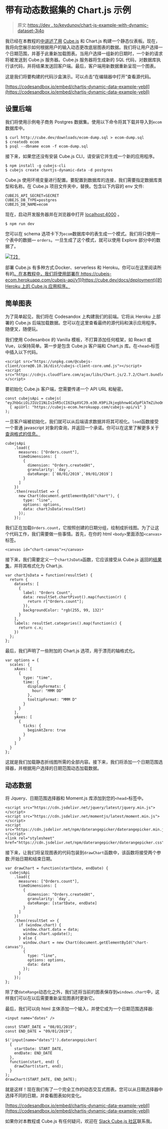 # 带有动态数据集的 Chart.js 示例

> 原文:[https://dev . to/keydunov/chart-js-example-with-dynamic-dataset-3j4o](https://dev.to/keydunov/chart-js-example-with-dynamic-dataset-3j4o)

我已经在本教程的[中讲述了用](https://cube.dev/blog/node-express-analytics-dashboard-with-cubejs/) [Cube.js](https://github.com/cube-js/cube.js) 和 Chart.js 构建一个静态仪表板。现在，我将向您展示如何根据用户的输入动态更改底层图表的数据。我们将让用户选择一个日期范围，并基于此重新加载图表。当用户选择一组新的日期时，一个新的请求将被发送到 Cube.js 服务器。Cube.js 服务器将生成新的 SQL 代码，对数据库执行该代码，并将结果发送回客户端。最后，客户端用新数据重新呈现一个图表。

这是我们将要构建的代码沙盒演示。可以点击“在编辑器中打开”查看源代码。

[https://codesandbox.io/embed/chartjs-dynamic-data-example-yebll](https://codesandbox.io/embed/chartjs-dynamic-data-example-yebll)

## [](#setting-up-a-backend)设置后端

我们将使用示例电子商务 Postgres 数据集。使用以下命令将其下载并导入到`ecom`数据库中。

```
$ curl http://cube.dev/downloads/ecom-dump.sql > ecom-dump.sql
$ createdb ecom
$ psql --dbname ecom -f ecom-dump.sql 
```

接下来，如果您还没有安装 Cube.js CLI，请安装它并生成一个新的应用程序。

```
$ npm install -g cubejs-cli
$ cubejs create chartjs-dynamic-data -d postgres 
```

Cube.js 使用环境变量进行配置。要配置到数据库的连接，我们需要指定数据库类型和名称。在 Cube.js 项目文件夹中，替换。包含以下内容的 env 文件:

```
CUBEJS_API_SECRET=SECRET
CUBEJS_DB_TYPE=postgres
CUBEJS_DB_NAME=ecom 
```

现在，启动开发服务器并在浏览器中打开 [localhost:4000](https://localhost:4000) 。

```
$ npm run dev 
```

您可以在 schema 选项卡下为`ecom`数据库中的表生成一个模式。我们将只使用一个表中的数据— `orders`。一旦生成了这个模式，就可以使用 Explore 部分中的数据了。

[![](img/065ba681d7e745be2d742b0e42de7ed7.png)T2】](https://res.cloudinary.com/practicaldev/image/fetch/s--uGQuWuG5--/c_limit%2Cf_auto%2Cfl_progressive%2Cq_auto%2Cw_880/https://media.graphcms.com/6qLZzSIzQxWEMI4dxIDr)

部署 Cube.js 有多种方式:Docker、serverless 和 Heroku。你可以在这里阅读所有的[。在本教程中，我们将使用部署在 https://cubejs-ecom.herokuapp.com/cubejs-api/v1](https://cube.dev/docs/deployment)[的 Heroku 上的 Cube.js 应用程序。](https://cubejs-ecom.herokuapp.com/cubejs-api/v1)

## [](#simple-chart)简单图表

为了简单起见，我们将在 Codesandox 上构建我们的前端。它将从 Heroku 上部署的 Cube.js 后端加载数据。您可以在这里查看最终的源代码和演示应用程序。随便叉，随便玩。

我们使用 Codesanbox 的 Vanilla 模板，不打算添加任何框架，如 React 或 Vue，以保持简单。第一步是包含 Cube.js 客户端和 Chart.js 库。在`<head>`标签中插入以下代码。

```
<script src="https://unpkg.com/@cubejs-client/core@0.10.16/dist/cubejs-client-core.umd.js"></script>
<script src="https://cdnjs.cloudflare.com/ajax/libs/Chart.js/2.7.2/Chart.bundle.min.js"></script> 
```

要初始化 Cube.js 客户端，您需要传递一个 API URL 和秘密。

```
const cubejsApi = cubejs(
"eyJhbGciOiJIUzI1NiIsInR5cCI6IkpXVCJ9.e30.K9PiJkjegbhnw4Ca5pPlkTmZihoOm42w8bja9Qs2qJg",
  { apiUrl: "https://cubejs-ecom.herokuapp.com/cubejs-api/v1" }
); 
```

一旦客户端被初始化，我们就可以从后端请求数据并将其可视化。`load`函数接受一个普通 javascript 对象的查询，并返回一个承诺。你可以在这里了解更多关于[查询格式的信息。](https://cube.dev/docs/query-format#top) 

```
cubejsApi
    .load({
      measures: ["Orders.count"],
      timeDimensions: [
        {
          dimension: "Orders.createdAt",
          granularity: `day`,
          dateRange: [`08/01/2019`,`09/01/2019`]
        }
      ]
    })
    .then(resultSet => {
      new Chart(document.getElementById("chart"), {
        type: "line",
        options: options,
        data: chartJsData(resultSet)
      });
    }); 
```

我们正在加载`Orders.count`，它按照创建的日期分组，绘制成折线图。为了让这个代码工作，我们需要做一些事情。首先，在你的 html `<body>`里面添加`<canvas>`标签。

```
<canvas id="chart-canvas"></canvas> 
```

接下来，我们需要定义一个`chartJsData`函数，它应该接受从 Cube.js 返回的[结果集](https://cube.dev/docs/@cubejs-client-core#result-set)，并将其格式化为 Chart.js.

```
var chartJsData = function(resultSet) {
  return {
    datasets: [
      {
        label: "Orders Count",
        data: resultSet.chartPivot().map(function(r) {
          return r["Orders.count"];
        }),
        backgroundColor: "rgb(255, 99, 132)"
      }
    ],
    labels: resultSet.categories().map(function(c) {
      return c.x;
    })
  };
}; 
```

最后，我们声明了一些附加的 Chart.js 选项，用于漂亮的轴格式化。

```
var options = {
  scales: {
    xAxes: [
      {
        type: "time",
        time: {
          displayFormats: {
            hour: "MMM DD"
          },
          tooltipFormat: "MMM D"
        }
      }
    ],
    yAxes: [
      {
        ticks: {
          beginAtZero: true
        }
      }
    ]
  }
}; 
```

这就是我们加载静态折线图所需的全部内容。接下来，我们将添加一个日期范围选择器，并根据用户选择的日期范围动态加载数据。

## [](#dynamic-data)动态数据

将 Jquery、日期范围选择器和 Moment.js 库添加到您的`<head>`标签中。

```
<script src="https://cdn.jsdelivr.net/jquery/latest/jquery.min.js"></script>
<script src="https://cdn.jsdelivr.net/momentjs/latest/moment.min.js"></script>
<script src="https://cdn.jsdelivr.net/npm/daterangepicker/daterangepicker.min.js"></script>
<link rel="stylesheet" href="https://cdn.jsdelivr.net/npm/daterangepicker/daterangepicker.css"/> 
```

接下来，让我们将呈现图表的代码包装到`drawChart`函数中，该函数将接受两个参数:开始日期和结束日期。

```
var drawChart = function(startDate, endDate) {
  cubejsApi
    .load({
      measures: ["Orders.count"],
      timeDimensions: [
        {
          dimension: "Orders.createdAt",
          granularity: `day`,
          dateRange: [startDate, endDate]
        }
      ]
    })
    .then(resultSet => {
      if (window.chart) {
        window.chart.data = data;
        window.chart.update();
      } else {
        window.chart = new Chart(document.getElementById("chart-canvas"), 
        {
          type: "line",
          options: options,
          data: data
        });
      }
    });
}; 
```

除了使`dateRange`动态化之外，我们还将当前的图表保存到`windows.chart`中，这样我们可以在以后需要重新呈现图表时更新它。

最后，我们可以向 html 主体添加一个输入，并使它成为一个日期范围选择器:

```
<input name="dates" /> 
```

```
const START_DATE = "08/01/2019";
const END_DATE = "09/01/2019";

$('input[name="dates"]').daterangepicker(
  {
    startDate: START_DATE,
    endDate: END_DATE
  },
  function(start, end) {
    drawChart(start, end);
  }
);
drawChart(START_DATE, END_DATE); 
```

就是这样！现在我们有了一个完全工作的动态交互式图表。您可以从日期选择器中选择不同的日期，并查看图表如何变化。

[https://codesandbox.io/embed/chartjs-dynamic-data-example-yebll](https://codesandbox.io/embed/chartjs-dynamic-data-example-yebll)

如果你对本教程或 Cube.js 有任何疑问，欢迎在 [Slack Cube.js 社区](https://slack.cube.dev/)联系我。
